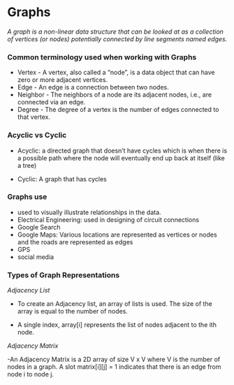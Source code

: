 # Graphs

*A graph is a non-linear data structure that can be looked at as a collection of vertices (or nodes) potentially connected by line segments named edges.*

### Common terminology used when working with Graphs
- Vertex - A vertex, also called a “node”, is a data object that can have zero or more adjacent vertices.
- Edge - An edge is a connection between two nodes.
- Neighbor - The neighbors of a node are its adjacent nodes, i.e., are connected via an edge.
- Degree - The degree of a vertex is the number of edges connected to that vertex.

### Acyclic vs Cyclic

- Acyclic: a directed graph that doesn’t have cycles which is when there is a possible path where the node will eventually end up back at itself (like a tree)

- Cyclic: A graph that has cycles

### Graphs use

- used to visually illustrate relationships in the data.
- Electrical Engineering: used in designing of circuit connections
- Google Search
- Google Maps: Various locations are represented as vertices or nodes and the roads are represented as edges
- GPS
- social media

### Types of Graph Representations

*Adjacency List*

- To create an Adjacency list, an array of lists is used. The size of the array is equal to the number of nodes.

- A single index, array[i] represents the list of nodes adjacent to the ith node.

*Adjacency Matrix*

-An Adjacency Matrix is a 2D array of size V x V where V is the number of nodes in a graph. A slot matrix[i][j] = 1 indicates that there is an edge from node i to node j.



